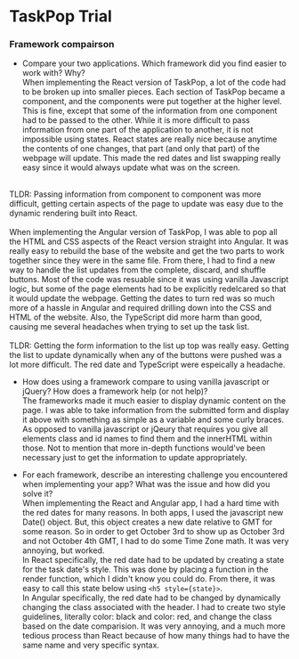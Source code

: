 # TaskPop Trial

### Framework compairson
* Compare your two applications. Which framework did you find easier to work with? Why?<br/>
When implementing the React version of TaskPop, a lot of the code had to be broken up into smaller pieces. Each section of TaskPop became a component, and the components were put together at the higher level. This is fine, except that some of the information from one component had to be passed to the other. While it is more difficult to pass information from one part of the application to another, it is not impossible using states. React states are really nice because anytime the contents of one changes, that part (and only that part) of the webpage will update. This made the red dates and list swapping really easy since it would always update what was on the screen.
<br/>
TLDR: Passing information from component to component was more difficult, getting certain aspects of the page to update was easy due to the dynamic rendering built into React.
<br/><br/>
When implementing the Angular version of TaskPop, I was able to pop all the HTML and CSS aspects of the React version straight into Angular. It was really easy to rebuild the base of the website and get the two parts to work together since they were in the same file. From there, I had to find a new way to handle the list updates from the complete, discard, and shuffle buttons. Most of the code was resuable since it was using vanilla Javascript logic, but some of the page elements had to be explicitly redelcared so that it would update the webpage. Getting the dates to turn red was so much more of a hassle in Angular and required drilling down into the CSS and HTML of the website. Also, the TypeScript did more harm than good, causing me several headaches when trying to set up the task list.
<br/><br/>
TLDR: Getting the form information to the list up top was really easy. Getting the list to update dynamically when any of the buttons were pushed was a lot more difficult. The red date and TypeScript were espeically a headache.

* How does using a framework compare to using vanilla javascript or jQuery? How does a framework help (or not help)?<br/>
The frameworks made it much easier to display dynamic content on the page. I was able to take information from the submitted form and display it above with something as simple as a variable and some curly braces. As opposed to vanilla javascript or jQeury that requires you give all elements class and id names to find them and the innerHTML within those. Not to mention that more in-depth functions would've been necessary just to get the information to update appropriately.

* For each framework, describe an interesting challenge you encountered when implementing your app? What was the issue and how did you solve it?<br/>
When implementing the React and Angular app, I had a hard time with the red dates for many reasons. In both apps, I used the javascript new Date() object. But, this object creates a new date relative to GMT for some reason. So in order to get October 3rd to show up as October 3rd and not October 4th GMT, I had to do some Time Zone math. It was very annoying, but worked.<br/>
In React specifically, the red date had to be updated by creating a state for the task date's style. This was done by placing a function in the render function, which I didn't know you could do. From there, it was easy to call this state below using `<h5 style={state}>`. <br/>
In Angular specifically, the red date had to be changed by dynamically changing the class associated with the header. I had to create two style guidelines, literally color: black and color: red, and change the class based on the date comparision. It was very annoying, and a much more tedious process than React because of how many things had to have the same name and very specific syntax.